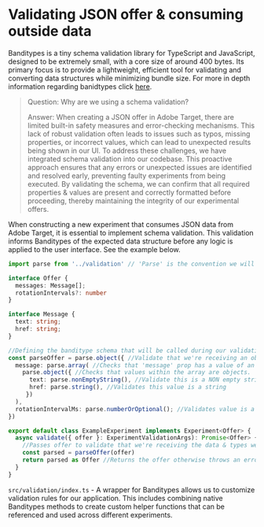 # Validating JSON offer & consuming outside data

Banditypes is a tiny schema validation library for TypeScript and JavaScript, designed to be extremely small, with a core size of around 400 bytes. Its primary focus is to provide a lightweight, efficient tool for validating and converting data structures while minimizing bundle size. For more in depth information regarding banidtypes click [here](https://zod.dev/).

> Question: Why are we using a schema validation?
> 
> Answer: When creating a JSON offer in Adobe Target, there are limited built-in safety measures and error-checking mechanisms. This lack of robust validation often leads to issues such as typos, missing properties, or incorrect values, which can lead to unexpected results being shown in our UI. To address these challenges, we have integrated schema validation into our codebase. This proactive approach ensures that any errors or unexpected issues are identified and resolved early, preventing faulty experiments from being executed. By validating the schema, we can confirm that all required properties  & values are present and correctly formatted before proceeding, thereby maintaining the integrity of our experimental offers.

When constructing a new experiment that consumes JSON data from Adobe Target, it is essential to implement schema validation. This validation informs Banditypes of the expected data structure before any logic is applied to the user interface. See the example below.

```ts
import parse from '../validation' // 'Parse' is the convention we will be using.

interface Offer {
  messages: Message[];
  rotationIntervals?: number
}

interface Message {
  text: string;
  href: string;
}

//Defining the banditype schema that will be called during our validation phase.
const parseOffer = parse.object({ //Validate that we're receiving an object.
  message: parse.array( //Checks that 'message' prop has a value of an array.
    parse.object({ //Checks that values within the array are objects.
      text: parse.nonEmptyString(), //Validate this is a NON empty string
      href: parse.string(), //Validates this value is a string
     })
  ),
  rotationIntervalMs: parse.numberOrOptional(); //Validates value is a number or property isn't listed in offer.
})

export default class ExampleExperiment implements Experiment<Offer> {
  async validate({ offer }: ExperimentValidationArgs): Promise<Offer> {
    //Passes offer to validate that we're receiving the data & types we expect from Adobe Target. 
    const parsed = parseOffer(offer)
    return parsed as Offer //Returns the offer otherwise throws an error.
  }
}
```

`src/validation/index.ts` - A wrapper for Banditypes allows us to customize validation rules for our application. This includes combining native Banditypes methods to create custom helper functions that can be referenced and used across different experiments.
